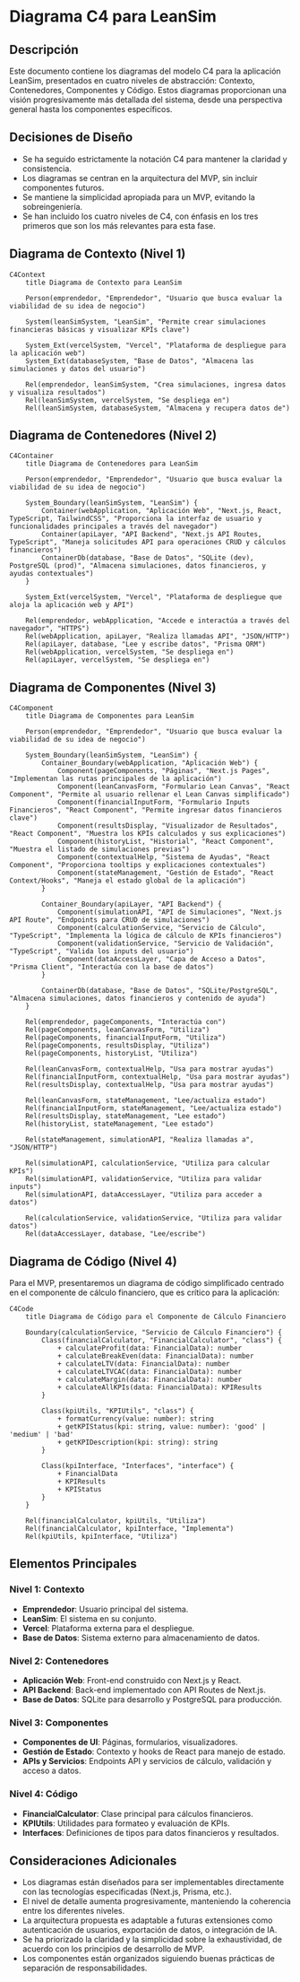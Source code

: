 # Diagrama C4 para LeanSim

## Descripción

Este documento contiene los diagramas del modelo C4 para la aplicación LeanSim, presentados en cuatro niveles de abstracción: Contexto, Contenedores, Componentes y Código. Estos diagramas proporcionan una visión progresivamente más detallada del sistema, desde una perspectiva general hasta los componentes específicos.

## Decisiones de Diseño

- Se ha seguido estrictamente la notación C4 para mantener la claridad y consistencia.
- Los diagramas se centran en la arquitectura del MVP, sin incluir componentes futuros.
- Se mantiene la simplicidad apropiada para un MVP, evitando la sobreingeniería.
- Se han incluido los cuatro niveles de C4, con énfasis en los tres primeros que son los más relevantes para esta fase.

## Diagrama de Contexto (Nivel 1)

```mermaid
C4Context
    title Diagrama de Contexto para LeanSim

    Person(emprendedor, "Emprendedor", "Usuario que busca evaluar la viabilidad de su idea de negocio")

    System(leanSimSystem, "LeanSim", "Permite crear simulaciones financieras básicas y visualizar KPIs clave")

    System_Ext(vercelSystem, "Vercel", "Plataforma de despliegue para la aplicación web")
    System_Ext(databaseSystem, "Base de Datos", "Almacena las simulaciones y datos del usuario")

    Rel(emprendedor, leanSimSystem, "Crea simulaciones, ingresa datos y visualiza resultados")
    Rel(leanSimSystem, vercelSystem, "Se despliega en")
    Rel(leanSimSystem, databaseSystem, "Almacena y recupera datos de")
```

## Diagrama de Contenedores (Nivel 2)

```mermaid
C4Container
    title Diagrama de Contenedores para LeanSim

    Person(emprendedor, "Emprendedor", "Usuario que busca evaluar la viabilidad de su idea de negocio")

    System_Boundary(leanSimSystem, "LeanSim") {
        Container(webApplication, "Aplicación Web", "Next.js, React, TypeScript, TailwindCSS", "Proporciona la interfaz de usuario y funcionalidades principales a través del navegador")
        Container(apiLayer, "API Backend", "Next.js API Routes, TypeScript", "Maneja solicitudes API para operaciones CRUD y cálculos financieros")
        ContainerDb(database, "Base de Datos", "SQLite (dev), PostgreSQL (prod)", "Almacena simulaciones, datos financieros, y ayudas contextuales")
    }

    System_Ext(vercelSystem, "Vercel", "Plataforma de despliegue que aloja la aplicación web y API")

    Rel(emprendedor, webApplication, "Accede e interactúa a través del navegador", "HTTPS")
    Rel(webApplication, apiLayer, "Realiza llamadas API", "JSON/HTTP")
    Rel(apiLayer, database, "Lee y escribe datos", "Prisma ORM")
    Rel(webApplication, vercelSystem, "Se despliega en")
    Rel(apiLayer, vercelSystem, "Se despliega en")
```

## Diagrama de Componentes (Nivel 3)

```mermaid
C4Component
    title Diagrama de Componentes para LeanSim

    Person(emprendedor, "Emprendedor", "Usuario que busca evaluar la viabilidad de su idea de negocio")

    System_Boundary(leanSimSystem, "LeanSim") {
        Container_Boundary(webApplication, "Aplicación Web") {
            Component(pageComponents, "Páginas", "Next.js Pages", "Implementan las rutas principales de la aplicación")
            Component(leanCanvasForm, "Formulario Lean Canvas", "React Component", "Permite al usuario rellenar el Lean Canvas simplificado")
            Component(financialInputForm, "Formulario Inputs Financieros", "React Component", "Permite ingresar datos financieros clave")
            Component(resultsDisplay, "Visualizador de Resultados", "React Component", "Muestra los KPIs calculados y sus explicaciones")
            Component(historyList, "Historial", "React Component", "Muestra el listado de simulaciones previas")
            Component(contextualHelp, "Sistema de Ayudas", "React Component", "Proporciona tooltips y explicaciones contextuales")
            Component(stateManagement, "Gestión de Estado", "React Context/Hooks", "Maneja el estado global de la aplicación")
        }

        Container_Boundary(apiLayer, "API Backend") {
            Component(simulationAPI, "API de Simulaciones", "Next.js API Route", "Endpoints para CRUD de simulaciones")
            Component(calculationService, "Servicio de Cálculo", "TypeScript", "Implementa la lógica de cálculo de KPIs financieros")
            Component(validationService, "Servicio de Validación", "TypeScript", "Valida los inputs del usuario")
            Component(dataAccessLayer, "Capa de Acceso a Datos", "Prisma Client", "Interactúa con la base de datos")
        }

        ContainerDb(database, "Base de Datos", "SQLite/PostgreSQL", "Almacena simulaciones, datos financieros y contenido de ayuda")
    }

    Rel(emprendedor, pageComponents, "Interactúa con")
    Rel(pageComponents, leanCanvasForm, "Utiliza")
    Rel(pageComponents, financialInputForm, "Utiliza")
    Rel(pageComponents, resultsDisplay, "Utiliza")
    Rel(pageComponents, historyList, "Utiliza")

    Rel(leanCanvasForm, contextualHelp, "Usa para mostrar ayudas")
    Rel(financialInputForm, contextualHelp, "Usa para mostrar ayudas")
    Rel(resultsDisplay, contextualHelp, "Usa para mostrar ayudas")

    Rel(leanCanvasForm, stateManagement, "Lee/actualiza estado")
    Rel(financialInputForm, stateManagement, "Lee/actualiza estado")
    Rel(resultsDisplay, stateManagement, "Lee estado")
    Rel(historyList, stateManagement, "Lee estado")

    Rel(stateManagement, simulationAPI, "Realiza llamadas a", "JSON/HTTP")

    Rel(simulationAPI, calculationService, "Utiliza para calcular KPIs")
    Rel(simulationAPI, validationService, "Utiliza para validar inputs")
    Rel(simulationAPI, dataAccessLayer, "Utiliza para acceder a datos")

    Rel(calculationService, validationService, "Utiliza para validar datos")
    Rel(dataAccessLayer, database, "Lee/escribe")
```

## Diagrama de Código (Nivel 4)

Para el MVP, presentaremos un diagrama de código simplificado centrado en el componente de cálculo financiero, que es crítico para la aplicación:

```mermaid
C4Code
    title Diagrama de Código para el Componente de Cálculo Financiero

    Boundary(calculationService, "Servicio de Cálculo Financiero") {
        Class(financialCalculator, "FinancialCalculator", "class") {
            + calculateProfit(data: FinancialData): number
            + calculateBreakEven(data: FinancialData): number
            + calculateLTV(data: FinancialData): number
            + calculateLTVCAC(data: FinancialData): number
            + calculateMargin(data: FinancialData): number
            + calculateAllKPIs(data: FinancialData): KPIResults
        }

        Class(kpiUtils, "KPIUtils", "class") {
            + formatCurrency(value: number): string
            + getKPIStatus(kpi: string, value: number): 'good' | 'medium' | 'bad'
            + getKPIDescription(kpi: string): string
        }

        Class(kpiInterface, "Interfaces", "interface") {
            + FinancialData
            + KPIResults
            + KPIStatus
        }
    }

    Rel(financialCalculator, kpiUtils, "Utiliza")
    Rel(financialCalculator, kpiInterface, "Implementa")
    Rel(kpiUtils, kpiInterface, "Utiliza")
```

## Elementos Principales

### Nivel 1: Contexto

- **Emprendedor**: Usuario principal del sistema.
- **LeanSim**: El sistema en su conjunto.
- **Vercel**: Plataforma externa para el despliegue.
- **Base de Datos**: Sistema externo para almacenamiento de datos.

### Nivel 2: Contenedores

- **Aplicación Web**: Front-end construido con Next.js y React.
- **API Backend**: Back-end implementado con API Routes de Next.js.
- **Base de Datos**: SQLite para desarrollo y PostgreSQL para producción.

### Nivel 3: Componentes

- **Componentes de UI**: Páginas, formularios, visualizadores.
- **Gestión de Estado**: Contexto y hooks de React para manejo de estado.
- **APIs y Servicios**: Endpoints API y servicios de cálculo, validación y acceso a datos.

### Nivel 4: Código

- **FinancialCalculator**: Clase principal para cálculos financieros.
- **KPIUtils**: Utilidades para formateo y evaluación de KPIs.
- **Interfaces**: Definiciones de tipos para datos financieros y resultados.

## Consideraciones Adicionales

- Los diagramas están diseñados para ser implementables directamente con las tecnologías especificadas (Next.js, Prisma, etc.).
- El nivel de detalle aumenta progresivamente, manteniendo la coherencia entre los diferentes niveles.
- La arquitectura propuesta es adaptable a futuras extensiones como autenticación de usuarios, exportación de datos, o integración de IA.
- Se ha priorizado la claridad y la simplicidad sobre la exhaustividad, de acuerdo con los principios de desarrollo de MVP.
- Los componentes están organizados siguiendo buenas prácticas de separación de responsabilidades.
